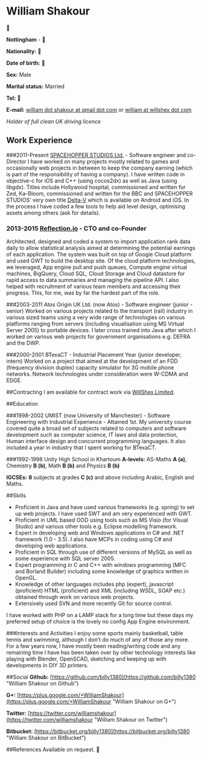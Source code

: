 # William Shakour

:see_no_evil:

__Nottingham__ - :see_no_evil:

__Nationality\:__ :see_no_evil:

__Date of birth\:__ :see_no_evil:

__Sex\:__ Male

__Marital status\:__ Married

__Tel\:__ :hear_no_evil:

__E-mail\:__ [william dot shakour at gmail dot com](mailto:... "Contact") or [william at willshex dot com](mailto:... "Contact")

*Holder of full clean UK driving licence*

## Work Experience

###2011-Present [SPACEHOPPER STUDIOS Ltd.](http://www.spacehopperstudios.com) - Software engineer and co-Director
I have worked on many projects mostly related to games and occasionally web projects in between to keep the company earning (which is part of the responsibility of having a company). I have written code in objective-c for iOS and C++ (using cocos2dx) as well as Java (using libgdx). Titles include Hollywood hospital, commissioned and written for Zed, Ka-Bloom, commissioned and written for the BBC and SPACEHOPPER STUDIOS’ very own title [Delta-V](http://www.deltavgame.com) which is available on Android and iOS. In the process I have coded a few tools to help aid level design, optimising assets among others (ask for details).

### 2013-2015 [Reflection.io](http://www.reflection.io) - CTO and co-Founder
Architected, designed and coded a system to import application rank data daily to allow statistical analysis aimed at determining the potential earnings of each application. The system was built on top of Google Cloud platform and used GWT to build the desktop site. Of the cloud platform technologies, we leveraged, App engine pull and push queues, Compute engine virtual machines, BigQuery, Cloud SQL, Cloud Storage and Cloud datastore for rapid access to data summaries and managing the pipeline API.
I also helped with recruitment of various team members and accessing their progress. This, for me, was by far the hardest part of the role.

###2003-2011 Atos Origin UK Ltd. (now Atos) - Software engineer (junior - senior)
Worked on various projects related to the transport (rail) industry in various sized teams using a very wide range of technologies on various platforms ranging from servers (including visualisation using MS Virtual Server 2005) to portable devices. I later cross trained into Java after which I worked on various web projects for government organisations e.g. DEFRA and the DWP.

###2000-2001 BTexaCT - Industrial Placement Year (junior developer, intern)
Worked on a project that aimed at the development of an FDD (frequency division duplex) capacity simulator for 3G mobile phone networks. Network technologies under consideration were W-CDMA and EDGE.

##Contracting
I am available for contract work via [WillShex Limited](https://www.willshex.com).

##Education

###1998-2002 UMIST (now University of Manchester) - Software Engineering with Industrial Experience - Attained 1st.
My university course covered quite a broad set of subjects related to computers and software development such as computer science, IT laws and data protection, Human interface design and concurrent programming languages. It also included a year in industry that I spent working for BTexaCT.

###1992-1998 Unity High School in Khartoum
__A-levels\:__
AS-Maths __A (a)__, Chemistry __B (b)__, Math __B (b)__ and Physics __B (b)__

__IGCSEs\:__
__8__ subjects at grades __C (c)__ and above including Arabic, English and Maths.

##Skills
- Proficient in Java and have used various frameworks (e.g. spring) to set up web projects. I have used SWT and am very experienced with GWT.
- Proficient in UML based OOD using tools such as MS Visio (for Visual Studio) and various other tools e.g. Eclipse modelling framework.
- Expert in developing web and Windows applications in C# and .NET framework (1.0 - 3.5). I also have MCPs in coding using C# and developing web applications. 
- Proficient in SQL through use of different versions of MySQL as well as some experience with SQL server 2005.
- Expert programming in C and C++ with windows programming (MFC and Borland Builder) including some knowledge of graphics written in OpenGL.
- Knowledge of other languages includes php (expert), javascript (proficient) HTML (proficient) and XML (including WSDL, SOAP etc.) obtained through work on various web projects.
- Extensively used SVN and more recently Git for source control.

I have worked with PHP on a LAMP stack for a long time but these days my preferred setup of choice is the lovely no config App Engine environment.

###Interests and Activities
I enjoy some sports mainly basketball, table tennis and swimming, although I don’t do much of any of those any more. For a few years now, I have mostly been reading/writing code and any remaining time I have has been taken over by other technology interests like playing with Blender, OpenSCAD, sketching and keeping up with developments in DIY 3D printers.

##Social
__Github\:__ [https://github.com/billy1380](https://github.com/billy1380 "William Shakour on Github")

__G+\:__ [https://plus.google.com/+WilliamShakour](https://plus.google.com/+WilliamShakour "William Shakour on G+")

__Twitter\:__ [https://twitter.com/williamshakour](https://twitter.com/williamshakour "William Shakour on Twitter")

__Bitbucket\:__ [https://bitbucket.org/billy1380](https://bitbucket.org/billy1380 "William Shakour on BitBucket")

##References
Available on request. :speak_no_evil:
